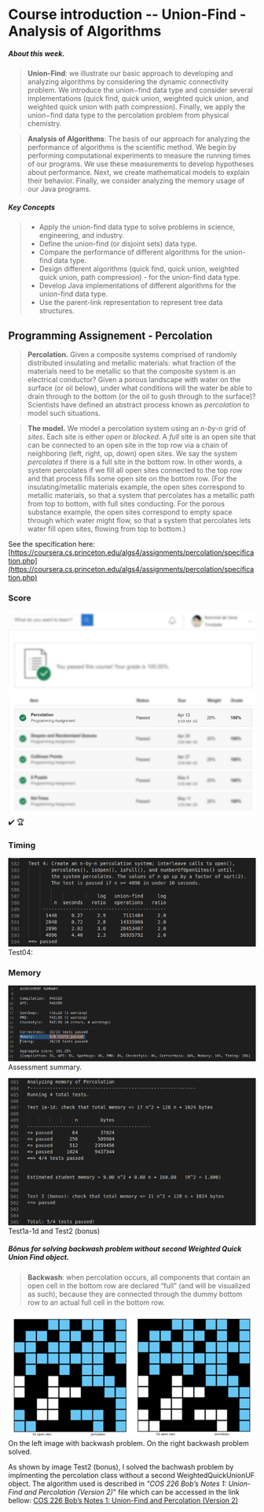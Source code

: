 # Course introduction -- Union-Find - Analysis of Algorithms

##### About this week.
>**Union-Find**: we illustrate our basic approach to developing and analyzing algorithms by considering the dynamic connectivity problem. We introduce the union−find data type and consider several implementations (quick find, quick union, weighted quick union, and weighted quick union with path compression). Finally, we apply the union−find data type to the percolation problem from physical chemistry.

> **Analysis of Algorithms**: The basis of our approach for analyzing the performance of algorithms is the scientific method. We begin by performing computational experiments to measure the running times of our programs. We use these measurements to develop hypotheses about performance. Next, we create mathematical models to explain their behavior. Finally, we consider analyzing the memory usage of our Java programs.

##### Key Concepts
> - Apply the union-find data type to solve problems in science,
> engineering, and industry.
> - Define the union-find (or disjoint sets) data type.
> - Compare the performance of different algorithms for the union-find data type.
> - Design different algorithms (quick find, quick union, weighted quick union, path compression) - for the union-find data type.
> - Develop Java implementations of different algorithms for the union-find data type.
> - Use the parent-link representation to represent tree data structures.

## Programming Assignement - Percolation

> **Percolation.**  Given a composite systems comprised of randomly distributed insulating and metallic materials: what fraction of the materials need to be metallic so that the composite system is an electrical conductor? Given a porous landscape with water on the surface (or oil below), under what conditions will the water be able to drain through to the bottom (or the oil to gush through to the surface)? Scientists have defined an abstract process known as  *percolation*  to model such situations.

> **The model.**  We model a percolation system using an  *n-by-n*  grid of  *sites*. Each site is either  *open*  or  *blocked*. A *full*  site is an open site that can be connected to an open site in the top row via a chain of neighboring (left, right, up, down) open sites. We say the system  *percolates*  if there is a full site in the bottom row. In other words, a system percolates if we fill all open sites connected to the top row and that process fills some open site on the bottom row. (For the insulating/metallic materials example, the open sites correspond to metallic materials, so that a system that percolates has a metallic path from top to bottom, with full sites conducting. For the porous substance example, the open sites correspond to empty space through which water might flow, so that a system that percolates lets water fill open sites, flowing from top to bottom.)

See the specification here:
[https://coursera.cs.princeton.edu/algs4/assignments/percolation/specification.php](https://coursera.cs.princeton.edu/algs4/assignments/percolation/specification.php)


### Score
![grade](./image/grade.png)
:heavy_check_mark: :trophy:

### Timing
![Test04](./image/timing_test04.png)
Test04:

### Memory
![Assessment summary](./image/assessment_summary.png)
Assessment summary.

![Test1a-1d and Test2 (bonus)](./image/memory_test1a1d_and_test2.png)
Test1a-1d and Test2 (bonus)

##### Bônus for solving backwash problem without second Weighted Quick Union Find object.

>  **Backwash**: when percolation occurs, all components that contain an open cell in the bottom row are declared “full” (and will be visualized as such), because they are connected through the dummy bottom row to an actual full cell in the bottom row.

![Test1a-1d and Test2 (bonus)](./image/backwash.png)
On the left image with backwash problem. On the right backwash problem solved.

As shown by image Test2 (bonus), I solved the bachwash problem by implmenting the percolation class without a second WeightedQuickUnionUF object. The algorithm used is described in *"COS 226 Bob’s Notes 1: Union-Find and Percolation (Version 2)*" file which can be accessed in the link bellow:
[COS 226 Bob’s Notes 1: Union-Find and Percolation (Version 2)](https://www.cs.princeton.edu/courses/archive/fall10/cos226/precepts/15UnionFind-Tarjan.pdf)